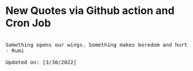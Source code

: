 # New Quotes via Github action and Cron Job

<pre>
<!-- #quote -->
Something opens our wings. Something makes boredom and hurt disappear. Someone fills the cup in front of us: We taste only sacredness.
- Rumi

Updated on: [3/30/2022]
<!-- #quoteEnd -->
</pre>

